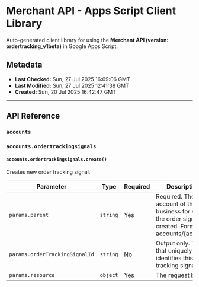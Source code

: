 # Merchant API - Apps Script Client Library

Auto-generated client library for using the **Merchant API (version: ordertracking_v1beta)** in Google Apps Script.

## Metadata

- **Last Checked:** Sun, 27 Jul 2025 16:09:06 GMT
- **Last Modified:** Sun, 27 Jul 2025 12:41:38 GMT
- **Created:** Sun, 20 Jul 2025 16:42:47 GMT



---

## API Reference

### `accounts`

### `accounts.ordertrackingsignals`

#### `accounts.ordertrackingsignals.create()`

Creates new order tracking signal.

| Parameter | Type | Required | Description |
|---|---|---|---|
| `params.parent` | `string` | Yes | Required. The account of the business for which the order signal is created. Format: accounts/{account} |
| `params.orderTrackingSignalId` | `string` | No | Output only. The ID that uniquely identifies this order tracking signal. |
| `params.resource` | `object` | Yes | The request body. |